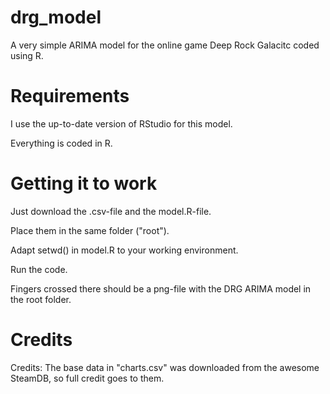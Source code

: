 # drg_model
A very simple ARIMA model for the online game Deep Rock Galacitc coded using R.

# Requirements

I use the up-to-date version of RStudio for this model.

Everything is coded in R.

# Getting it to work

Just download the .csv-file and the model.R-file.

Place them in the same folder ("root").

Adapt setwd() in model.R to your working environment.

Run the code.

Fingers crossed there should be a png-file with the DRG ARIMA model in the root folder.

# Credits

Credits: The base data in "charts.csv" was downloaded from the awesome SteamDB, so full credit goes to them.
